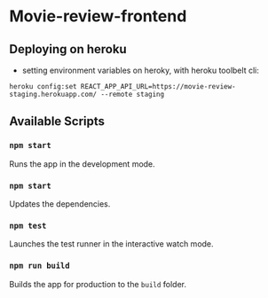 # Movie-review-frontend

## Deploying on heroku

- setting environment variables on heroky, with heroku toolbelt cli:  

`heroku config:set REACT_APP_API_URL=https://movie-review-staging.herokuapp.com/ --remote staging`  

## Available Scripts

### `npm start`

Runs the app in the development mode.<br>

### `npm start`

Updates the dependencies.<br>

### `npm test`

Launches the test runner in the interactive watch mode.<br>

### `npm run build`

Builds the app for production to the `build` folder.<br>
